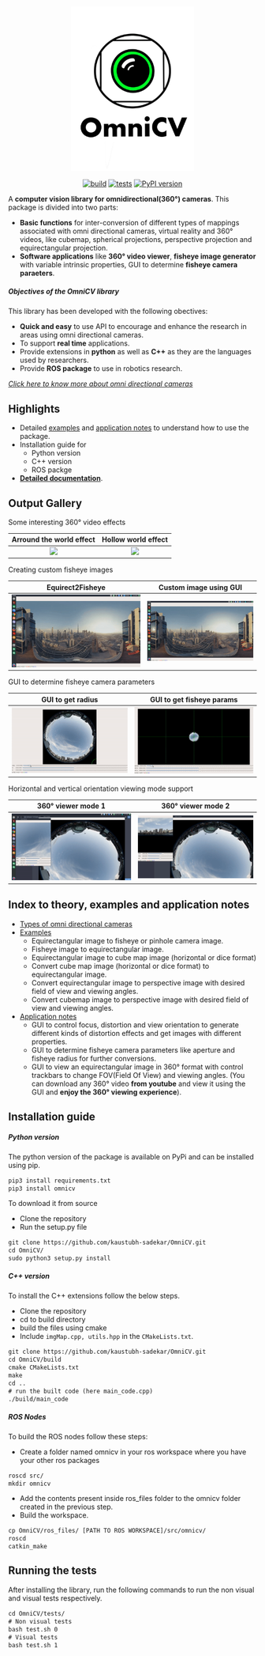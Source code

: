 <p align="center">
  <img width="250" src="logo.png">
</p>


<p align="center">
  <a href="https://github.com/kaustubh-sadekar/OmniCV-Lib/actions?query=workflow%3Abuild"><img alt="build" src="https://github.com/kaustubh-sadekar/OmniCV-Lib/workflows/build/badge.svg"></a>
  <a href="https://github.com/kaustubh-sadekar/OmniCV-Lib/actions?query=workflow%3Atests"><img alt="tests" src="https://github.com/kaustubh-sadekar/OmniCV-Lib/workflows/tests/badge.svg"></a>
  <a href="https://badge.fury.io/py/omnicv"><img src="https://badge.fury.io/py/omnicv.svg" alt="PyPI version" height="18"></a>
</p>


A **computer vision library for omnidirectional(360&deg;) cameras**. This package is divided into two parts:
* **Basic functions** for inter-conversion of different types of mappings associated with omni directional cameras, virtual reality and 360&deg; videos, like cubemap, spherical projections, perspective projection and equirectangular projection.
* **Software applications** like **360&deg; video viewer**, **fisheye image generator** with variable intrinsic properties, GUI to determine **fisheye camera paraeters**.

##### Objectives of the OmniCV library
This library has been developed with the following obectives:
* **Quick and easy** to use API to encourage and enhance the research in areas using omni directional cameras.
* To support **real time** applications.
* Provide extensions in **python** as well as **C++** as they are the languages used by researchers.
* Provide **ROS package** to use in robotics research.

[*Click here to know more about omni directional cameras*](omnidir-cameras.md)

## Highlights 
* Detailed [examples](Examples/README.md) and [application notes](applications/README.md) to understand how to use the package.
* Installation guide for 
  * Python version
  * C++ version
  * ROS packge
* [**Detailed documentation**](https://kaustubh-sadekar.github.io/OmniCV-Lib/).

## Output Gallery

Some interesting 360&deg; video effects

Arround the world effect             |  Hollow world effect 
:-------------------------:|:-------------------------:
![](gifs/eqrect2FisheyeFet2.gif)  |  ![](gifs/eqrect2FisheyeFet1.gif)

Creating custom fisheye images 

Equirect2Fisheye             |  Custom image using GUI 
:-------------------------:|:-------------------------:
![](gifs/eqrect2fisheye.gif)  |  ![](gifs/eqrect2Fisheye.gif)

GUI to determine fisheye camera parameters

GUI to get radius        |  GUI to get fisheye params
:-------------------------:|:-------------------------:
![](gifs/getRadius.gif)  |  ![](gifs/FisheyeParams.gif)

Horizontal and vertical orientation viewing mode support

360&deg; viewer mode 1        |  360&deg; viewer mode 2
:-------------------------:|:-------------------------:
![](gifs/360Viewer2.gif)  |  ![](gifs/360Viewer3.gif)


## Index to theory, examples and application notes
* [Types of omni directional cameras](omnidir-cameras.md)
* [Examples](Examples/README.md)
  * Equirectangular image to fisheye or pinhole camera image.
  * Fisheye image to equirectangular image.
  * Equirectangular image to cube map image (horizontal or dice format)
  * Convert cube map image (horizontal or dice format) to equirectangular image.
  * Convert equirectangular image to perspective image with desired field of view and viewing angles.
  * Convert cubemap image to perspective image with desired field of view and viewing angles.
* [Application notes](applications/README.md)
  * GUI to control focus, distortion and view orientation to generate different kinds of distortion effects and get images with different properties.
  * GUI to determine fisheye camera parameters like aperture and fisheye radius for further conversions.
  * GUI to view an equirectangular image in 360&deg; format with control trackbars to change FOV(Field Of View) and viewing angles. (You can download any 360&deg; video **from youtube** and view it using the GUI and **enjoy the 360&deg; viewing experience**).

## Installation guide
##### Python version
The python version of the package is available on PyPi and can be installed using pip.
```shell
pip3 install requirements.txt
pip3 install omnicv
```

To download it from source 
* Clone the repository
* Run the setup.py file
```shell
git clone https://github.com/kaustubh-sadekar/OmniCV.git
cd OmniCV/
sudo python3 setup.py install
```

##### C++ version
To install the C++ extensions follow the below steps.
* Clone the repository
* cd to build directory
* build the files using cmake
* Include `imgMap.cpp, utils.hpp` in the `CMakeLists.txt`.
```shell
git clone https://github.com/kaustubh-sadekar/OmniCV.git
cd OmniCV/build
cmake CMakeLists.txt
make
cd ..
# run the built code (here main_code.cpp)
./build/main_code
```
##### ROS Nodes
To build the ROS nodes follow these steps:
* Create a folder named omnicv in your ros workspace where you have your other ros packages

```shell
roscd src/
mkdir omnicv
```
* Add the contents present inside ros_files folder to the omnicv folder created in the previous step.
* Build the workspace.

```shell
cp OmniCV/ros_files/ [PATH TO ROS WORKSPACE]/src/omnicv/
roscd
catkin_make
```

## Running the tests

After installing the library, run the following commands to run the non visual and visual tests respectively.

```shell
cd OmniCV/tests/
# Non visual tests
bash test.sh 0
# Visual tests
bash test.sh 1
```
